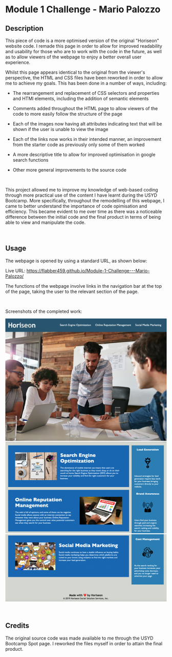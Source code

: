 # Module 1 Challenge - Mario Palozzo

## Description

This piece of code is a more optimised version of the original "Horiseon" website code. I remade this page in order to allow for improved readability and usability for those who are to work with the code in the future, as well as to allow viewers of the webpage to enjoy a better overall user experience.

Whilst this page appears identical to the original from the viewer's perspective, the HTML and CSS files have been reworked in order to allow me to achieve my goals. This has been done in a number of ways, including:

* The rearrangement and replacement of CSS selectors and properties and HTMl elements, including the addition of semantic elements

* Comments added throughout the HTML page to allow viewers of the code to more easily follow the structure of the page

* Each of the images now having alt attributes indicating text that will be shown if the user is unable to view the image

* Each of the links now works in their intended manner, an improvement from the starter code as previously only some of them worked

* A more descriptive title to allow for improved optimisation in google search functions

* Other more general improvements to the source code

<br>

This project allowed me to improve my knowledge of web-based coding through more practical use of the content I have learnt during the USYD Bootcamp. More specifically, throughout the remodelling of this webpage, I came to better understand the importance of code opimisation and efficiency. This became evident to me over time as there was a noticeable difference between the initial code and the final product in terms of being able to view and manipulate the code.

<br>

## Usage

The webpage is opened by using a standard URL, as shown below:

Live URL:
https://flabber459.github.io/Module-1-Challenge---Mario-Palozzo/

The functions of the webpage involve links in the navigation bar at the top of the page, taking the user to the relevant section of the page.

<br>

Screenshots of the completed work:

![Website-Screenshot-1](./assets/images/Website-1.png)
![Website-Screenshot-2](./assets/images/Website-2.png)
![Website-Screenshot-3](./assets/images/Website-3.png)

<br>

## Credits

The original source code was made available to me through the USYD Bootcamp Spot page. I reworked the files myself in order to attain the final product.

